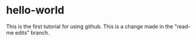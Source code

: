 # hello-world
This is the first tutorial for using github. This is a change made in the "read-me edits" branch.
